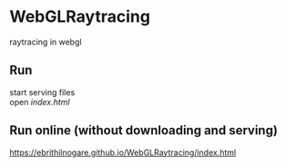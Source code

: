 # WebGLRaytracing
raytracing in webgl

## Run
start serving files  
open *index.html*

## Run online (without downloading and serving)
https://ebrithilnogare.github.io/WebGLRaytracing/index.html
